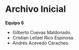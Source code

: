 # Archivo Inicial

**Equipo 6**  

* Gilberto Cuevas Maldonado.
* Cristian Leilael Rico Espinosa.
* Andrés Acevedo Caracheo.

